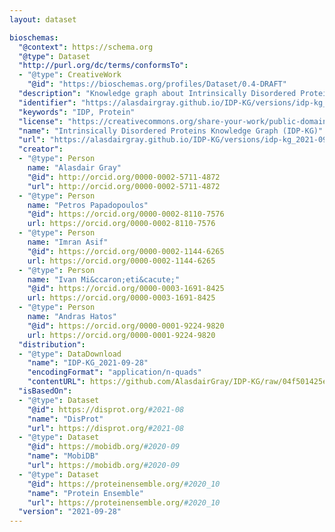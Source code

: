 ```yaml
---
layout: dataset

bioschemas:
  "@context": https://schema.org
  "@type": Dataset
  "http://purl.org/dc/terms/conformsTo":
  - "@type": CreativeWork
    "@id": "https://bioschemas.org/profiles/Dataset/0.4-DRAFT"
  "description": "Knowledge graph about Intrinsically Disordered Proteins generated from Bioschemas markup embedded within DisProt, MobiDB, and ProteinEnsemble."
  "identifier": "https://alasdairgray.github.io/IDP-KG/versions/idp-kg_2021-09-28"
  "keywords": "IDP, Protein"
  "license": "https://creativecommons.org/share-your-work/public-domain/cc0/"
  "name": "Intrinsically Disordered Proteins Knowledge Graph (IDP-KG)"
  "url": "https://alasdairgray.github.io/IDP-KG/versions/idp-kg_2021-09-28"
  "creator":
  - "@type": Person
    name: "Alasdair Gray"
    "@id": http://orcid.org/0000-0002-5711-4872
    "url": http://orcid.org/0000-0002-5711-4872
  - "@type": Person
    name: "Petros Papadopoulos"
    "@id": https://orcid.org/0000-0002-8110-7576
    url: https://orcid.org/0000-0002-8110-7576
  - "@type": Person
    name: "Imran Asif"
    "@id": https://orcid.org/0000-0002-1144-6265
    url: https://orcid.org/0000-0002-1144-6265
  - "@type": Person
    name: "Ivan Mi&ccaron;eti&cacute;"
    "@id": https://orcid.org/0000-0003-1691-8425
    url: https://orcid.org/0000-0003-1691-8425
  - "@type": Person
    name: "Andras Hatos"
    "@id": https://orcid.org/0000-0001-9224-9820
    url: https://orcid.org/0000-0001-9224-9820
  "distribution":
  - "@type": DataDownload
    "name": "IDP-KG_2021-09-28"
    "encodingFormat": "application/n-quads"
    "contentURL": https://github.com/AlasdairGray/IDP-KG/raw/04f501425ee658dbe9c46cfc5cda949b2fa1189b/notebooks/IDPKG-Full.nq
  "isBasedOn":
  - "@type": Dataset
    "@id": https://disprot.org/#2021-08
    "name": "DisProt"
    "url": https://disprot.org/#2021-08
  - "@type": Dataset
    "@id": https://mobidb.org/#2020-09
    "name": "MobiDB"
    "url": https://mobidb.org/#2020-09
  - "@type": Dataset
    "@id": https://proteinensemble.org/#2020_10
    "name": "Protein Ensemble"
    "url": https://proteinensemble.org/#2020_10
  "version": "2021-09-28"
---
```


